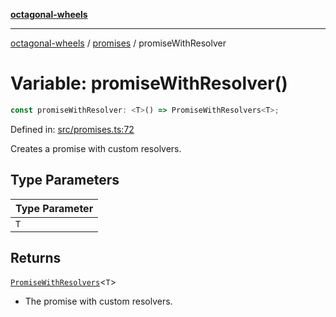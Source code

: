 [**octagonal-wheels**](../../README.md)

***

[octagonal-wheels](../../modules.md) / [promises](../README.md) / promiseWithResolver

# Variable: promiseWithResolver()

```ts
const promiseWithResolver: <T>() => PromiseWithResolvers<T>;
```

Defined in: [src/promises.ts:72](https://github.com/vrtmrz/octagonal-wheels/blob/main/src/promises.ts#L72)

Creates a promise with custom resolvers.

## Type Parameters

| Type Parameter |
| ------ |
| `T` |

## Returns

[`PromiseWithResolvers`](../PromiseWithResolvers/README.md)\<`T`\>

- The promise with custom resolvers.
